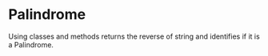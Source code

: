 # Palindrome
Using classes and methods returns the reverse of string and identifies if it is a Palindrome.
